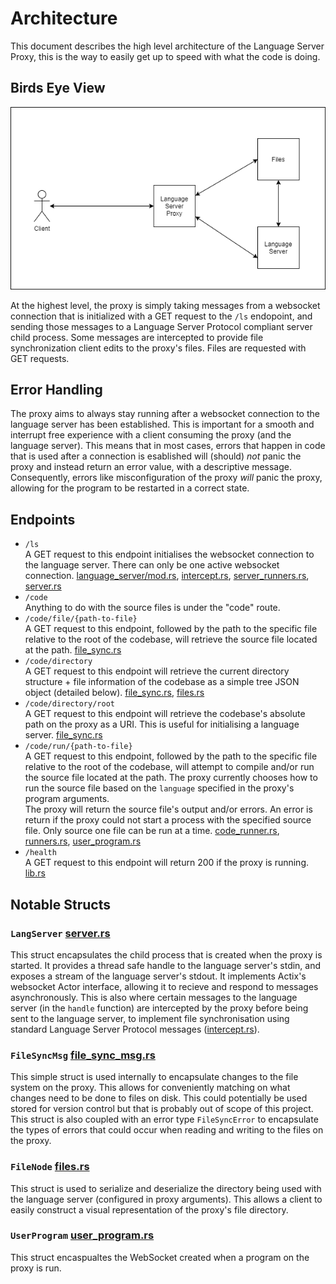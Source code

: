# Architecture

This document describes the high level architecture of the Language Server Proxy, this is the way to easily get up to speed with what the code is doing.

## Birds Eye View

![high level architecture diagram](diagram.png)

At the highest level, the proxy is simply taking messages from a websocket connection that is initialized with a GET request to the `/ls` endopoint, and sending those messages to a Language Server Protocol compliant server child process. Some messages are intercepted to provide file synchronization client edits to the proxy's files. Files are requested with GET requests.

## Error Handling

The proxy aims to always stay running after a websocket connection to the language server has been established. This is important for a smooth and interrupt free experience with a client consuming the proxy (and the language server). This means that in most cases, errors that happen in code that is used after a connection is esablished will (should) *not* panic the proxy and instead return an error value, with a descriptive message. Consequently, errors like misconfiguration of the proxy *will* panic the proxy, allowing for the program to be restarted in a correct state.

## Endpoints

- `/ls`  
  A GET request to this endpoint initialises the websocket connection to the language server. There can only be one active websocket connection. [language_server/mod.rs](../src/language_server/mod.rs), [intercept.rs](../src/language_server/intercept.rs), [server_runners.rs](../src/language_server/server_runners.rs), [server.rs](../src/language_server/server.rs)
- `/code`  
   Anything to do with the source files is under the "code" route.
- `/code/file/{path-to-file}`  
  A GET request to this endpoint, followed by the path to the specific file relative to the root of the codebase, will retrieve the source file located at the path. [file_sync.rs](../src/file_system/file_sync.rs)
- `/code/directory`  
  A GET request to this endpoint will retrieve the current directory structure + file information of the codebase as a simple tree JSON object (detailed below). [file_sync.rs](../src/file_system/file_sync.rs/), [files.rs](../src/file_system/files.rs)
- `/code/directory/root`  
  A GET request to this endpoint will retrieve the codebase's absolute path on the proxy as a URI. This is useful for initialising a language server. [file_sync.rs](../src/file_system/file_sync.rs)
- `/code/run/{path-to-file}`  
  A GET request to this endpoint, followed by the path to the specific file relative to the root of the codebase, will attempt to compile and/or run the source file located at the path. The proxy currently chooses how to run the source file based on the `language` specified in the proxy's program arguments.  
  The proxy will return the source file's output and/or errors. An error is return if the proxy could not start a process with the specified source file. Only source one file can be run at a time. [code_runner.rs](../src/program/code_runner.rs), [runners.rs](../src/program/runners.rs), [user_program.rs](../src/program/user_program.rs)
- `/health`  
  A GET request to this endpoint will return 200 if the proxy is running.
  [lib.rs](../src/lib.rs)

## Notable Structs

### `LangServer` [server.rs](../src/language_server/server.rs)

This struct encapsulates the child process that is created when the proxy is started. It provides a thread safe handle to the language server's stdin, and exposes a stream of the language server's stdout. It implements Actix's websocket Actor interface, allowing it to recieve and respond to messages asynchronously. This is also where certain messages to the language server (in the `handle` function) are intercepted by the proxy before being sent to the language server, to implement file synchronisation using standard Language Server Protocol messages ([intercept.rs](../src/language_server/intercept.rs)).

### `FileSyncMsg` [file_sync_msg.rs](../src/file_system/file_sync_msg.rs)

This simple struct is used internally to encapsulate changes to the file system on the proxy. This allows for conveniently matching on what changes need to be done to files on disk. This could potentially be used stored for version control but that is probably out of scope of this project. This struct is also coupled with an error type `FileSyncError` to encapsulate the types of errors that could occur when reading and writing to the files on the proxy.

### `FileNode` [files.rs](../src/file_system/files.rs)

This struct is used to serialize and deserialize the directory being used with the language server (configured in proxy arguments). This allows a client to easily construct a visual representation of the proxy's file directory.

### `UserProgram` [user_program.rs](../src/program/user_program.rs)

This struct encaspualtes the WebSocket created when a program on the proxy is run.

